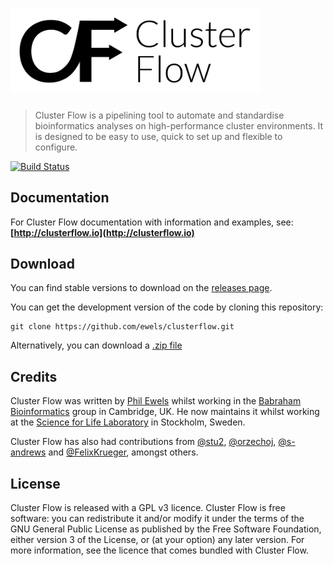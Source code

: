 # <img src="docs/assets/Cluster_Flow_logo.png" width="400" title="Cluster Flow">

> Cluster Flow is a pipelining tool to automate and standardise
> bioinformatics analyses on high-performance cluster environments.
> It is designed to be easy to use, quick to set up and flexible to configure.

[![Build Status](https://travis-ci.org/ewels/clusterflow.svg?branch=master)](https://travis-ci.org/ewels/clusterflow)

## Documentation
For Cluster Flow documentation with information and examples,
see: **[http://clusterflow.io](http://clusterflow.io)**

## Download
You can find stable versions to download on the
[releases page](https://github.com/ewels/clusterflow/releases).

You can get the development version of the code by cloning this repository:
```
git clone https://github.com/ewels/clusterflow.git
```
Alternatively, you can download a
[.zip file](https://github.com/ewels/clusterflow/archive/master.zip)

## Credits

Cluster Flow was written by [Phil Ewels](http://phil.ewels.co.uk) whilst working in the
[Babraham Bioinformatics](http://www.bioinformatics.babraham.ac.uk/) group in Cambridge, UK.
He now maintains it whilst working at the [Science for Life Laboratory](http://www.scilifelab.se/)
in Stockholm, Sweden.

Cluster Flow has also had contributions from [@stu2](https://github.com/stu2),
[@orzechoj](https://github.com/orzechoj), [@s-andrews](https://github.com/s-andrews)
and [@FelixKrueger](https://github.com/FelixKrueger), amongst others.

## License
Cluster Flow is released with a GPL v3 licence. Cluster Flow is free software: you can
redistribute it and/or modify it under the terms of the GNU General Public License as
published by the Free Software Foundation, either version 3 of the License, or (at your
option) any later version. For more information, see the licence that comes bundled with
Cluster Flow.
